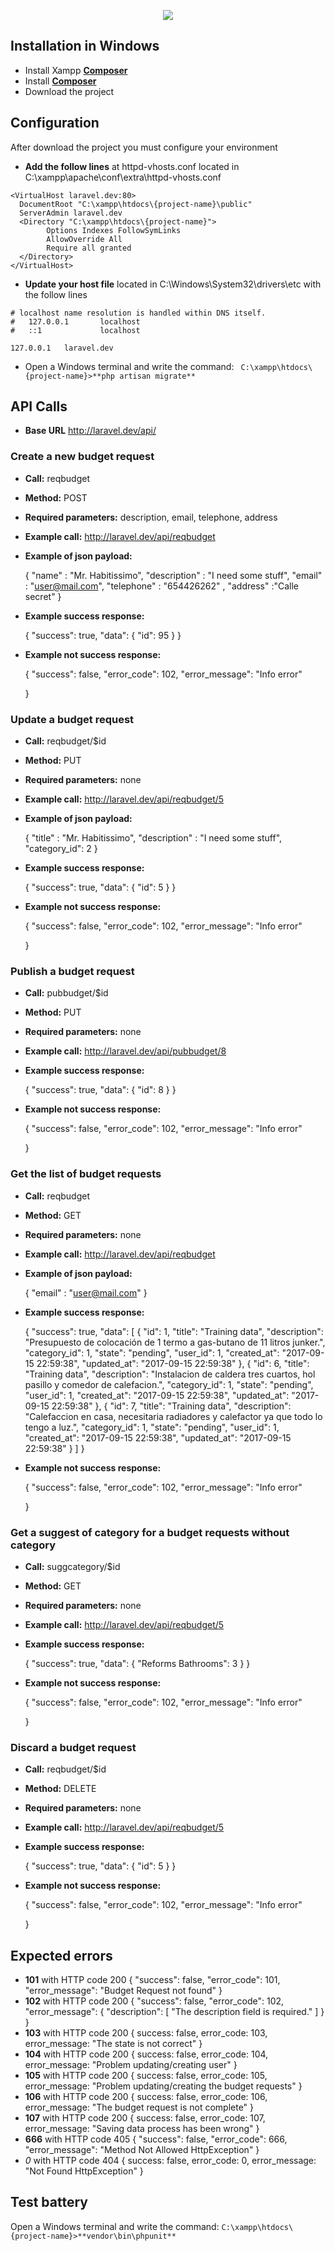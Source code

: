 <p align="center"><img src="https://es.habcdn.com/static/img/habitissimo-2013.png"></p>

## Installation in Windows

- Install Xampp **[Composer](https://www.apachefriends.org/)** 
- Install **[Composer](https://getcomposer.org/download/)** 
- Download the project 

## Configuration

After download the project you must configure your environment

 - **Add the follow lines** at httpd-vhosts.conf located in C:\xampp\apache\conf\extra\httpd-vhosts.conf 
```
<VirtualHost laravel.dev:80>
  DocumentRoot "C:\xampp\htdocs\{project-name}\public"
  ServerAdmin laravel.dev
  <Directory "C:\xampp\htdocs\{project-name}">
        Options Indexes FollowSymLinks
        AllowOverride All
        Require all granted
  </Directory>
</VirtualHost>
```

- **Update your host file** located in C:\Windows\System32\drivers\etc with the follow lines
```
# localhost name resolution is handled within DNS itself.
#	127.0.0.1       localhost
#	::1             localhost

127.0.0.1	laravel.dev
```
- Open a Windows terminal and write the command: ``` C:\xampp\htdocs\{project-name}>**php artisan migrate**```

## API Calls

- **Base URL** http://laravel.dev/api/

### **Create a new budget request**

- **Call:** reqbudget
- **Method:** POST
- **Required parameters:** description, email, telephone, address
- **Example call:** http://laravel.dev/api/reqbudget
- **Example of json payload:** 

    {
    	"name" : "Mr. Habitissimo",
    	"description" : "I need some stuff",
        "email" : "user@mail.com",
        "telephone" : "654426262" ,
        "address" :"Calle secret"
    }

- **Example success response:**

	{
	    "success": true,
	    "data": {
	        "id": 95
	    }
	}
	
- **Example not success response:**

	{
	    "success": false,
	    "error_code": 102,
	    "error_message": "Info error"	        
	    
	}

### **Update a budget request**

- **Call:** reqbudget/$id
- **Method:** PUT
- **Required parameters:** none
- **Example call:** http://laravel.dev/api/reqbudget/5
- **Example of json payload:**

    {
    	"title" : "Mr. Habitissimo",
    	"description" : "I need some stuff",
        "category_id": 2
    }
- **Example success response:**

	{
	    "success": true,
	    "data": {
	        "id": 5
	    }
	}
	
- **Example not success response:**

	{
	    "success": false,
	    "error_code": 102,
	    "error_message": "Info error"	        
	    
	}

### **Publish a budget request**

- **Call:** pubbudget/$id
- **Method:** PUT
- **Required parameters:** none
- **Example call:** http://laravel.dev/api/pubbudget/8
- **Example success response:**

	{
	    "success": true,
	    "data": {
	        "id": 8
	    }
	}

- **Example not success response:**

	{
	    "success": false,
	    "error_code": 102,
	    "error_message": "Info error"	        
	    
	}

### **Get the list of budget requests**

- **Call:** reqbudget
- **Method:** GET
- **Required parameters:** none
- **Example call:** http://laravel.dev/api/reqbudget
- **Example of json payload:**

    {
    	"email" : "user@mail.com"
    }
- **Example success response:**

	{
	    "success": true,
	    "data": [
	        {
	            "id": 1,
	            "title": "Training data",
	            "description": "Presupuesto de colocación de 1 termo a gas-butano de 11 litros junker.",
	            "category_id": 1,
	            "state": "pending",
	            "user_id": 1,
	            "created_at": "2017-09-15 22:59:38",
	            "updated_at": "2017-09-15 22:59:38"
	        },
	        {
	            "id": 6,
	            "title": "Training data",
	            "description": "Instalacion de caldera tres cuartos, hol pasillo y comedor de calefacion.",
	            "category_id": 1,
	            "state": "pending",
	            "user_id": 1,
	            "created_at": "2017-09-15 22:59:38",
	            "updated_at": "2017-09-15 22:59:38"
	        },
	        {
	            "id": 7,
	            "title": "Training data",
	            "description": "Calefaccion en casa, necesitaria radiadores y calefactor ya que todo lo tengo a luz.",
	            "category_id": 1,
	            "state": "pending",
	            "user_id": 1,
	            "created_at": "2017-09-15 22:59:38",
	            "updated_at": "2017-09-15 22:59:38"
	        }
    	]
	}
- **Example not success response:**

	{
	    "success": false,
	    "error_code": 102,
	    "error_message": "Info error"	        
	    
	}

### **Get a suggest of category for a budget requests without category**

- **Call:** suggcategory/$id
- **Method:** GET
- **Required parameters:** none
- **Example call:** http://laravel.dev/api/reqbudget/5
- **Example success response:**

	{
	    "success": true,
	    "data": {
	        "Reforms Bathrooms": 3
	    }
	}
- **Example not success response:**

	{
	    "success": false,
	    "error_code": 102,
	    "error_message": "Info error"	        
	    
	}

### **Discard a budget request**

- **Call:** reqbudget/$id
- **Method:** DELETE
- **Required parameters:** none
- **Example call:** http://laravel.dev/api/reqbudget/5
- **Example success response:**

	{
	    "success": true,
	    "data": {
	        "id": 5
    	}
	}
- **Example not success response:**

	{
	    "success": false,
	    "error_code": 102,
	    "error_message": "Info error"	        
	    
	}

## Expected errors

- **101** with HTTP code 200
	{
	    "success": false,
	    "error_code": 101,
	    "error_message": "Budget Request not found"
	}
- **102** with HTTP code 200
	{
	    "success": false,
	    "error_code": 102,
	    "error_message": {
	        "description": [
	            "The description field is required."
	        ]
	    }
	}
- **103** with HTTP code 200
	{
		success: false,
		error_code: 103,
		error_message: "The state is not correct"
	}
- **104** with HTTP code 200
	{
		success: false,
		error_code: 104,
		error_message: "Problem updating/creating user"
	}
- **105** with HTTP code 200
	{
		success: false,
		error_code: 105,
		error_message: "Problem updating/creating the budget requests"
	}
- **106** with HTTP code 200
	{
		success: false,
		error_code: 106,
		error_message: "The budget request is not complete"
	}
- **107** with HTTP code 200
	{
		success: false,
		error_code: 107,
		error_message: "Saving data process has been wrong"
	}
- **666** with HTTP code 405
	{
	    "success": false,
	    "error_code": 666,
	    "error_message": "Method Not Allowed HttpException"
	}
- *0* with HTTP code 404
	{
	success: false,
	error_code: 0,
	error_message: "Not Found HttpException"
	}


## Test battery

Open a Windows terminal and write the command: ```C:\xampp\htdocs\{project-name}>**vendor\bin\phpunit**```




